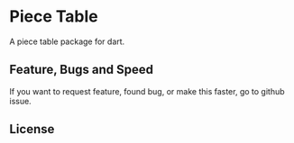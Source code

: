 # Piece Table

A piece table package for dart. 

## Feature, Bugs and Speed

If you want to request feature, found bug, or make this faster, go to github issue.

## License

